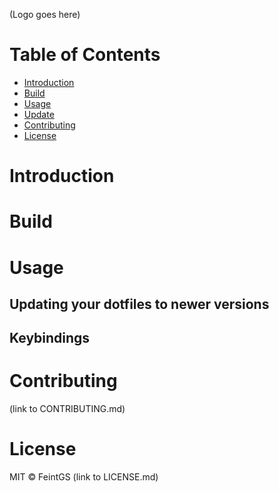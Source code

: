 (Logo goes here)

# Table of Contents
* [Introduction](#introduction)
* [Build](#build)
* [Usage](#usage)
* [Update](#update)
* [Contributing](#contributing)
* [License](#license)

# Introduction

# Build

# Usage

## Updating your dotfiles to newer versions
## Keybindings

# Contributing
(link to CONTRIBUTING.md)

# License
MIT © FeintGS (link to LICENSE.md)
